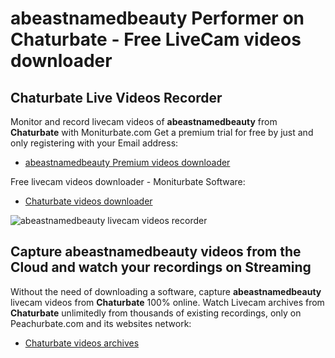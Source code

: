 # abeastnamedbeauty Performer on Chaturbate - Free LiveCam videos downloader

## Chaturbate Live Videos Recorder

Monitor and record livecam videos of **abeastnamedbeauty** from **Chaturbate** with Moniturbate.com
Get a premium trial for free by just and only registering with your Email address:
* [abeastnamedbeauty Premium videos downloader](https://moniturbate.com/request-demo-licence-key.html)

Free livecam videos downloader - Moniturbate Software:
* [Chaturbate videos downloader](https://moniturbate.com/moniturbate-download-software.html)

![abeastnamedbeauty livecam videos recorder](https://peachurnet.com/templates/moniturbate-software.png)


## Capture abeastnamedbeauty videos from the Cloud and watch your recordings on Streaming

Without the need of downloading a software, capture **abeastnamedbeauty** livecam videos from **Chaturbate** 100% online.
Watch Livecam archives from **Chaturbate** unlimitedly from thousands of existing recordings, only on Peachurbate.com and its websites network:
* [Chaturbate videos archives](https://peachurnet.com/)